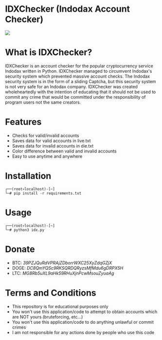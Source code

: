 # IDXChecker (Indodax Account Checker)
<img src="https://coindaily.co.id/wp-content/uploads/2018/05/indodax.png">

# What is IDXChecker?
IDXChecker is an account checker for the popular cryptocurrency service Indodax written in Python. IDXChecker managed to circumvent Indodax's security system which prevented massive account checks. The Indodax security system is in the form of a sliding Captcha, but this security system is not very safe for an Indodax company. IDXChecker was created wholeheartedly with the intention of educating that it should not be used to commit any crime that would be committed under the responsibility of program users not the same creators.

# Features
- Checks for valid/invalid accounts
- Saves data for valid accounts in live.txt
- Saves data for invalid accounts in die.txt
- Color difference between valid and invalid accounts
- Easy to use anytime and anywhere

# Installation
```
┌──(root💀localhost)-[~]
└─# pip install -r requirements.txt
```

# Usage
```
┌──(root💀localhost)-[~]
└─# python3 idx.py
```

# Donate
- BTC: *39PZJQuRdVPRAjZDborrWXC25XyZdqGZjX*
- DOGE: *DC8QmYQSc9RKSQRDQRyzsMfMdu6gDRPX5H*
- LTC: *MG8Rb5uXL9aHk59RHuXjnPcwMsouZyuaAg*

# Terms and Conditions
- This repository is for educational purposes only
- You won't use this application/code to attempt to obtain accounts which are NOT yours (bruteforcing, etc...)
- You won't use this application/code to do anything unlawful or commit crimes
- I am not responsible for any actions done by people who use this code
